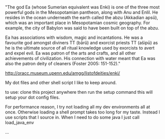 "The god Ea (whose Sumerian equivalent was Enki) is one of the three most powerful gods in the Mesopotamian pantheon, along with Anu and Enlil. He resides in the ocean underneath the earth called the abzu (Akkadian apsû), which was an important place in Mesopotamian cosmic geography. For example, the city of Babylon was said to have been built on top of the abzu.

Ea has associations with wisdom, magic and incantations. He was a favourite god amongst diviners TT  (bārû) and exorcist priests TT  (ašipū) as he is the ultimate source of all ritual knowledge used by exorcists to avert and expel evil. Ea was patron of the arts and crafts, and all other achievements of civilization. His connection with water meant that Ea was also the patron deity of cleaners (Foster 2005: 151-152)."

http://oracc.museum.upenn.edu/amgg/listofdeities/enki/

My dot files and other shell script I like to keep around.

to use: clone this project anywhere
then run the setup command
this will setup your dot config files.

For performance reason, I try not loading all my dev environments all at once.
Otherwise loading a shell prompt takes too long for my taste.  Instead I use
scripts that I source in.  When I need to do some java I just call load_java_env

...
